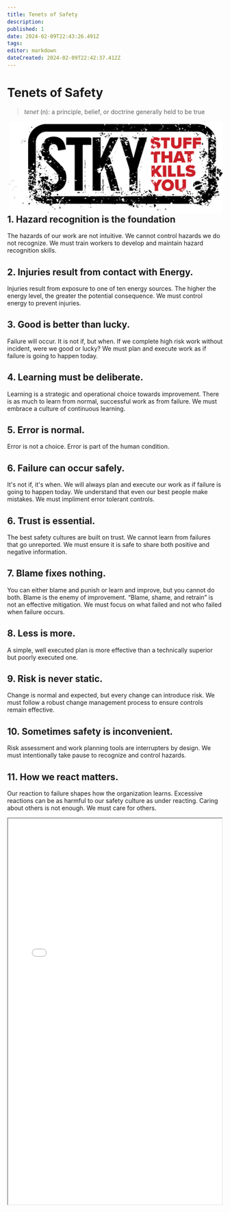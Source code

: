 ```yaml
---
title: Tenets of Safety
description: 
published: 1
date: 2024-02-09T22:43:26.491Z
tags: 
editor: markdown
dateCreated: 2024-02-09T22:42:37.412Z
---
```


# Tenets of Safety

> *tenet* (n): a principle, belief, or doctrine generally held to be true

<div style="float:right;"><img src="/stky.png" width="500px"/></div>


## 1. Hazard recognition is the foundation
The hazards of our work are not intuitive. We cannot control hazards we do not
recognize. We must train workers to develop and maintain hazard recognition skills.

## 2. Injuries result from contact with Energy.
Injuries result from exposure to one of ten energy sources. The higher the energy level,
the greater the potential consequence. We must control energy to prevent injuries.

## 3. Good is better than lucky.
Failure will occur. It is not if, but when. If we complete high risk work without
incident, were we good or lucky? We must plan and execute work as if failure is
going to happen today.

## 4. Learning must be deliberate.
Learning is a strategic and operational choice towards improvement. There is as
much to learn from normal, successful work as from failure. We must embrace a
culture of continuous learning.

## 5. Error is normal.
Error is not a choice. Error is part of the human condition. 

## 6. Failure can occur safely.
It's not if, it's when.  We will always plan and execute our work as if failure is 
going to happen today. We understand that even our best people make mistakes. We must 
impliment error tolerant controls.

## 6. Trust is essential.
The best safety cultures are built on trust. We cannot learn from failures that go
unreported. We must ensure it is safe to share both positive and negative information.

## 7. Blame fixes nothing.
You can either blame and punish or learn and improve, but you cannot do both.
Blame is the enemy of improvement. “Blame, shame, and retrain” is not an effective
mitigation. We must focus on what failed and not who failed when failure occurs.

## 8. Less is more.
A simple, well executed plan is more effective than a technically superior but poorly
executed one.

## 9. Risk is never static.
Change is normal and expected, but every change can introduce risk. We must
follow a robust change management process to ensure controls remain effective.

## 10. Sometimes safety is inconvenient.
Risk assessment and work planning tools are interrupters by design. We must
intentionally take pause to recognize and control hazards.

## 11. How we react matters.
Our reaction to failure shapes how the organization learns. Excessive reactions can
be as harmful to our safety culture as under reacting. Caring about others is not
enough. We must care for others.

<iframe src="/pdfs/F1Hallowell_0523.pdf" width="500px" height="900px"/>